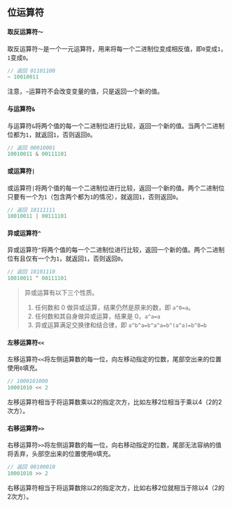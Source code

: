 ## 位运算符

#### 取反运算符`～`

取反运算符`～`是一个一元运算符，用来将每一个二进制位变成相反值，即`0`变成`1`，`1`变成`0`。

```c
// 返回 01101100
~ 10010011
```

注意，`~`运算符不会改变变量的值，只是返回一个新的值。

#### 与运算符`&`

与运算符`&`将两个值的每一个二进制位进行比较，返回一个新的值。当两个二进制位都为`1`，就返回`1`，否则返回`0`。

```c
// 返回 00010001
10010011 & 00111101
```

#### 或运算符`|`

或运算符`|`将两个值的每一个二进制位进行比较，返回一个新的值。两个二进制位只要有一个为`1`（包含两个都为`1`的情况），就返回`1`，否则返回`0`。

```c
// 返回 10111111
10010011 | 00111101
```

#### 异或运算符`^`

异或运算符`^`将两个值的每一个二进制位进行比较，返回一个新的值。两个二进制位有且仅有一个为`1`，就返回`1`，否则返回`0`。


```c
// 返回 10101110
10010011 ^ 00111101
```

>异或运算有以下三个性质。
>
>1. 任何数和 0 做异或运算，结果仍然是原来的数，即 `a^0=a`。
>2. 任何数和其自身做异或运算，结果是 0，`a^a=a`
>3. 异或运算满足交换律和结合律，即 `a^b^a=b^a^a=b^(a^a)=b^0=b`

#### 左移运算符`<<`

左移运算符`<<`将左侧运算数的每一位，向左移动指定的位数，尾部空出来的位置使用`0`填充。

```c
// 1000101000
10001010 << 2
```

左移运算符相当于将运算数乘以2的指定次方，比如左移2位相当于乘以4（2的2次方）。

#### 右移运算符`>>`

右移运算符`>>`将左侧运算数的每一位，向右移动指定的位数，尾部无法容纳的值将丢弃，头部空出来的位置使用`0`填充。

```c
// 返回 00100010
10001010 >> 2
```

右移运算符相当于将运算数除以2的指定次方，比如右移2位就相当于除以4（2的2次方）。

